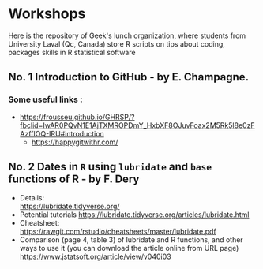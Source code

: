 # Workshops
Here is the repository of Geek's lunch organization, where students from University Laval (Qc, Canada) store R scripts on tips about coding, packages skills in R statistical software 


## No. 1  Introduction to GitHub - by E. Champagne. 
### Some useful links :
  - https://frousseu.github.io/GHRSP/?fbclid=IwAR0PQvN1E1AjTXMROPDmY_HxbXF8OJuvFoax2M5Rk5l8e0zFAzffIOQ-IRU#introduction
    - https://happygitwithr.com/
    
## No. 2  Dates in <code>R</code> using <code>lubridate</code> and <code>base</code> functions of R - by F. Dery
- Details:  
 https://lubridate.tidyverse.org/
- Potential tutorials 
 https://lubridate.tidyverse.org/articles/lubridate.html
- Cheatsheet: 
 https://rawgit.com/rstudio/cheatsheets/master/lubridate.pdf
- Comparison (page 4, table 3) of lubridate and R functions, and other ways to use it (you can download the article online from URL page)
https://www.jstatsoft.org/article/view/v040i03

